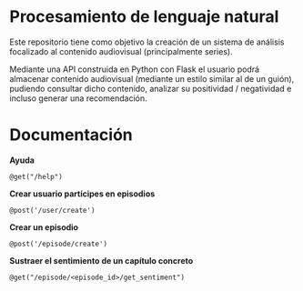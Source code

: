 # Procesamiento de lenguaje natural
Este repositorio tiene como objetivo la creación de un sistema de análisis focalizado al contenido audiovisual (principalmente series).  

Mediante una API construida en Python con Flask el usuario podrá almacenar contenido audiovisual (mediante un estilo similar al de un guión), pudiendo consultar dicho contenido, analizar su positividad / negatividad e incluso generar una recomendación.

# Documentación  

**Ayuda**  

`@get("/help")`

**Crear usuario partícipes en episodios**  

`@post('/user/create')`  

**Crear un episodio**  

`@post('/episode/create')`

**Sustraer el sentimiento de un capítulo concreto**  

`@get("/episode/<episode_id>/get_sentiment")`
